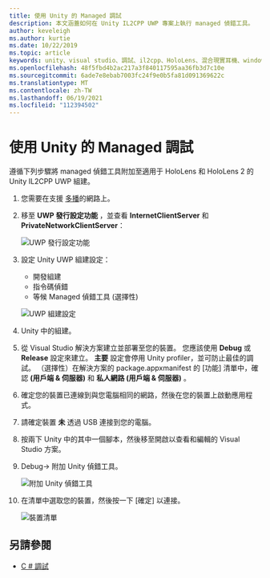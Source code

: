 ```yaml
---
title: 使用 Unity 的 Managed 調試
description: 本文涵蓋如何在 Unity IL2CPP UWP 專案上執行 managed 偵錯工具。
author: keveleigh
ms.author: kurtie
ms.date: 10/22/2019
ms.topic: article
keywords: unity、visual studio、調試、il2cpp、HoloLens、混合現實耳機、windows mixed reality 耳機、虛擬實境耳機、UWP
ms.openlocfilehash: 48f5fbd4b2ac217a3f840117595aa36fb3d7c10e
ms.sourcegitcommit: 6ade7e8ebab7003fc24f9e0b5fa81d091369622c
ms.translationtype: MT
ms.contentlocale: zh-TW
ms.lasthandoff: 06/19/2021
ms.locfileid: "112394502"
---
```

# <a name="managed-debugging-with-unity"></a>使用 Unity 的 Managed 調試

遵循下列步驟將 managed 偵錯工具附加至適用于 HoloLens 和 HoloLens 2 的 Unity IL2CPP UWP 組建。

1. 您需要在支援 [多播](https://en.wikipedia.org/wiki/Multicast)的網路上。
2. 移至 **UWP 發行設定功能** ，並查看 **InternetClientServer** 和 **PrivateNetworkClientServer**：

    ![UWP 發行設定功能](images/il2cpp-debugging-capabilities.png)

3. 設定 Unity UWP 組建設定：
    - 開發組建
    - 指令碼偵錯
    - 等候 Managed 偵錯工具 (選擇性) 

    ![UWP 組建設定](images/il2cpp-debugging-build.png)

4. Unity 中的組建。
5. 從 Visual Studio 解決方案建立並部署至您的裝置。 您應該使用 **Debug** 或 **Release** 設定來建立。 **主要** 設定會停用 Unity profiler，並可防止最佳的調試。 （選擇性）在解決方案的 package.appxmanifest 的 [功能] 清單中，確認 **(用戶端 & 伺服器)** 和 **私人網路 (用戶端 & 伺服器)** 。
6. 確定您的裝置已連線到與您電腦相同的網路，然後在您的裝置上啟動應用程式。
7. 請確定裝置 **未** 透過 USB 連接到您的電腦。
8. 按兩下 Unity 中的其中一個腳本，然後移至開啟以查看和編輯的 Visual Studio 方案。
9. Debug-> 附加 Unity 偵錯工具。

    ![附加 Unity 偵錯工具](images/il2cpp-debugging-attach.png)

10. 在清單中選取您的裝置，然後按一下 [確定] 以連接。

    ![裝置清單](images/il2cpp-debugging-machines.png)

## <a name="see-also"></a>另請參閱 

* [C # 調試](/visualstudio/get-started/csharp/tutorial-debugger)
